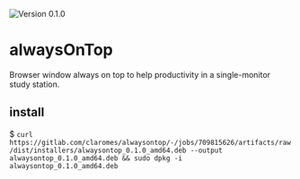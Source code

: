 <p>
  <img alt="Version 0.1.0" src="https://img.shields.io/badge/version-0.1.0-148ecb">
</p>

# alwaysOnTop

Browser window always on top to help productivity in a single-monitor study station.

## install

$ `curl https://gitlab.com/claromes/alwaysontop/-/jobs/709815626/artifacts/raw/dist/installers/alwaysontop_0.1.0_amd64.deb --output alwaysontop_0.1.0_amd64.deb && sudo dpkg -i alwaysontop_0.1.0_amd64.deb`